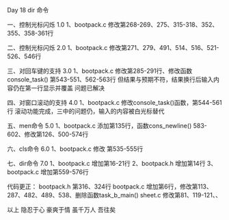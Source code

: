 Day 18	dir 命令

一、控制光标闪烁 1.0
	1、bootpack.c 				修改第268-269、275、315-318、352、355、358-361行

二、控制光标闪烁 2.0
	1、bootpack.c				修改第271、279、491、514、516、521-526、546行

三、对回车键的支持 3.0
	1、bootpack.c				修改第285-291行、修改函数 console_task() 第543-551、562-563行
	但结果与预期不符，结果换行后输入内容仍在第一行显示并覆盖 问题已解决

四、对窗口滚动的支持 4.0
	1、bootpack.c				修改console_task()函数，第544-561行
	滚动功能完成，三中的问题仍，输入的内容被白光标替代

五、men命令 5.0
	1、bootpack.c				添加第135行，函数cons_newline() 583-602、修改第126、500-574行

六、cls命令 6.0
	1、bootpack.c				修改 第535-555行

七、dir命令 7.0
	1、bootpack.c				增加第16-21行
	2、bootpack.h				增加第14行
	3、bootpack.c				增加第559-576行


代码更正：
	bootpack.h	第316、324行
	bootpack.c	增加第6行，修改第113、287、482、489、538、删除函数task_b_main()
	sheet.c		修改第81、119-121、、


以上
							隐忍于心 豪爽于情
							虽千万人 吾往矣